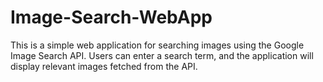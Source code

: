 # Image-Search-WebApp

This is a simple web application for searching images using the Google Image Search API. Users can enter a search term, and the application will display relevant images fetched from the API.
